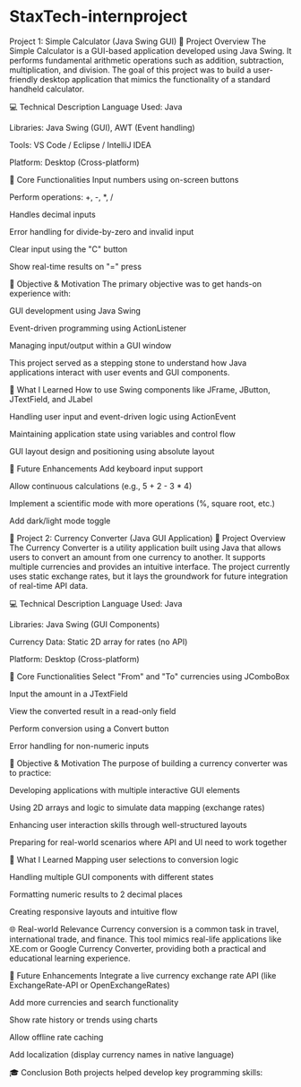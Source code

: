 # StaxTech-internproject

 Project 1: Simple Calculator (Java Swing GUI)
📌 Project Overview
The Simple Calculator is a GUI-based application developed using Java Swing. It performs fundamental arithmetic operations such as addition, subtraction, multiplication, and division. The goal of this project was to build a user-friendly desktop application that mimics the functionality of a standard handheld calculator.

💻 Technical Description
Language Used: Java

Libraries: Java Swing (GUI), AWT (Event handling)

Tools: VS Code / Eclipse / IntelliJ IDEA

Platform: Desktop (Cross-platform)

🧠 Core Functionalities
Input numbers using on-screen buttons

Perform operations: +, -, *, /

Handles decimal inputs

Error handling for divide-by-zero and invalid input

Clear input using the "C" button

Show real-time results on "=" press

🎯 Objective & Motivation
The primary objective was to get hands-on experience with:

GUI development using Java Swing

Event-driven programming using ActionListener

Managing input/output within a GUI window

This project served as a stepping stone to understand how Java applications interact with user events and GUI components.

📘 What I Learned
How to use Swing components like JFrame, JButton, JTextField, and JLabel

Handling user input and event-driven logic using ActionEvent

Maintaining application state using variables and control flow

GUI layout design and positioning using absolute layout

🚀 Future Enhancements
Add keyboard input support

Allow continuous calculations (e.g., 5 + 2 - 3 * 4)

Implement a scientific mode with more operations (%, square root, etc.)

Add dark/light mode toggle

💱 Project 2: Currency Converter (Java GUI Application)
📌 Project Overview
The Currency Converter is a utility application built using Java that allows users to convert an amount from one currency to another. It supports multiple currencies and provides an intuitive interface. The project currently uses static exchange rates, but it lays the groundwork for future integration of real-time API data.

💻 Technical Description
Language Used: Java

Libraries: Java Swing (GUI Components)

Currency Data: Static 2D array for rates (no API)

Platform: Desktop (Cross-platform)

🧠 Core Functionalities
Select "From" and "To" currencies using JComboBox

Input the amount in a JTextField

View the converted result in a read-only field

Perform conversion using a Convert button

Error handling for non-numeric inputs

🎯 Objective & Motivation
The purpose of building a currency converter was to practice:

Developing applications with multiple interactive GUI elements

Using 2D arrays and logic to simulate data mapping (exchange rates)

Enhancing user interaction skills through well-structured layouts

Preparing for real-world scenarios where API and UI need to work together

📘 What I Learned
Mapping user selections to conversion logic

Handling multiple GUI components with different states

Formatting numeric results to 2 decimal places

Creating responsive layouts and intuitive flow

🌐 Real-world Relevance
Currency conversion is a common task in travel, international trade, and finance. This tool mimics real-life applications like XE.com or Google Currency Converter, providing both a practical and educational learning experience.

🚀 Future Enhancements
Integrate a live currency exchange rate API (like ExchangeRate-API or OpenExchangeRates)

Add more currencies and search functionality

Show rate history or trends using charts

Allow offline rate caching

Add localization (display currency names in native language)

🎓 Conclusion
Both projects helped develop key programming skills:

